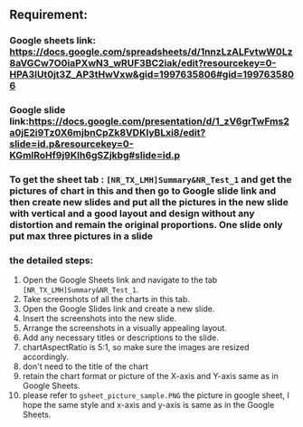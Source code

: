 ## Requirement:
### Google sheets link: https://docs.google.com/spreadsheets/d/1nnzLzALFvtwW0Lz8aVGCw7O0iaPXwN3_wRUF3BC2iak/edit?resourcekey=0-HPA3lUt0jt3Z_AP3tHwVxw&gid=1997635806#gid=1997635806
### Google slide link:https://docs.google.com/presentation/d/1_zV6grTwFms2a0jE2i9Tz0X6mjbnCpZk8VDKIyBLxi8/edit?slide=id.p&resourcekey=0-KGmlRoHf9j9Klh6gSZjkbg#slide=id.p
### To get the sheet tab : `[NR_TX_LMH]Summary&NR_Test_1` and get the pictures of chart in this and then go to Google slide link and then create new slides and put all the pictures in the new slide with vertical and a good layout and design without any distortion and remain the original proportions. One slide only put max three pictures in a slide
### the detailed steps:
1. Open the Google Sheets link and navigate to the tab `[NR_TX_LMH]Summary&NR_Test_1`.
2. Take screenshots of all the charts in this tab.
3. Open the Google Slides link and create a new slide.
4. Insert the screenshots into the new slide.
5. Arrange the screenshots in a visually appealing layout.
6. Add any necessary titles or descriptions to the slide.
7. chartAspectRatio is 5:1, so make sure the images are resized accordingly.
8. don't need to the title of the chart
9. retain the chart format or picture of the X-axis and Y-axis same as in Google Sheets.
10. please refer to `gsheet_picture_sample.PNG` the picture in google sheet, I hope the same style and x-axis and y-axis is same as in the Google Sheets.

